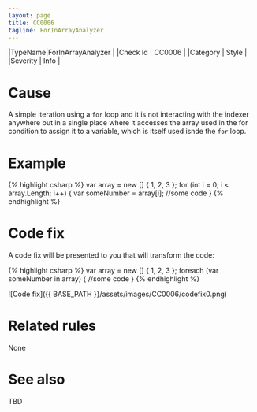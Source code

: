 ```yaml
---
layout: page
title: CC0006
tagline: ForInArrayAnalyzer
---
```


|TypeName|ForInArrayAnalyzer |
|Check Id | CC0006 |
|Category | Style |
|Severity | Info |

# Cause

A simple iteration using a `for` loop and it is not interacting
with the indexer anywhere but in a single place where it
accesses the array used in the for condition to assign it to
a variable, which is itself used isnde the `for` loop.

# Example


{% highlight csharp %}
var array = new [] { 1, 2, 3 };
for (int i = 0; i < array.Length; i++)
{
    var someNumber = array[i];
    //some code
}
{% endhighlight %}

# Code fix

A code fix will be presented to you that will transform the code:

{% highlight csharp %}
var array = new [] { 1, 2, 3 };
foreach (var someNumber in array)
{
    //some code
}
{% endhighlight %}

![Code fix]({{ BASE_PATH }}/assets/images/CC0006/codefix0.png)

# Related rules

None

# See also

TBD
